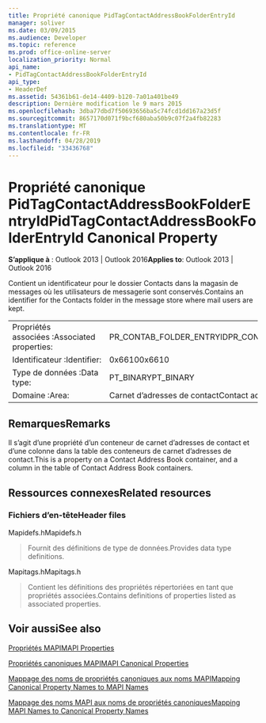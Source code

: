 ```yaml
---
title: Propriété canonique PidTagContactAddressBookFolderEntryId
manager: soliver
ms.date: 03/09/2015
ms.audience: Developer
ms.topic: reference
ms.prod: office-online-server
localization_priority: Normal
api_name:
- PidTagContactAddressBookFolderEntryId
api_type:
- HeaderDef
ms.assetid: 54361b61-de14-4409-b120-7a01a401be49
description: Dernière modification le 9 mars 2015
ms.openlocfilehash: 3dba77dbd7f50693656ba5c74fcd1dd167a23d5f
ms.sourcegitcommit: 8657170d071f9bcf680aba50b9c07f2a4fb82283
ms.translationtype: MT
ms.contentlocale: fr-FR
ms.lasthandoff: 04/28/2019
ms.locfileid: "33436768"
---
```

# <a name="pidtagcontactaddressbookfolderentryid-canonical-property"></a><span data-ttu-id="10012-103">Propriété canonique PidTagContactAddressBookFolderEntryId</span><span class="sxs-lookup"><span data-stu-id="10012-103">PidTagContactAddressBookFolderEntryId Canonical Property</span></span>

  
  
<span data-ttu-id="10012-104">**S’applique à** : Outlook 2013 | Outlook 2016</span><span class="sxs-lookup"><span data-stu-id="10012-104">**Applies to**: Outlook 2013 | Outlook 2016</span></span> 
  
<span data-ttu-id="10012-105">Contient un identificateur pour le dossier Contacts dans la magasin de messages où les utilisateurs de messagerie sont conservés.</span><span class="sxs-lookup"><span data-stu-id="10012-105">Contains an identifier for the Contacts folder in the message store where mail users are kept.</span></span> 
  
|||
|:-----|:-----|
|<span data-ttu-id="10012-106">Propriétés associées :</span><span class="sxs-lookup"><span data-stu-id="10012-106">Associated properties:</span></span>  <br/> |<span data-ttu-id="10012-107">PR_CONTAB_FOLDER_ENTRYID</span><span class="sxs-lookup"><span data-stu-id="10012-107">PR_CONTAB_FOLDER_ENTRYID</span></span>  <br/> |
|<span data-ttu-id="10012-108">Identificateur :</span><span class="sxs-lookup"><span data-stu-id="10012-108">Identifier:</span></span>  <br/> |<span data-ttu-id="10012-109">0x6610</span><span class="sxs-lookup"><span data-stu-id="10012-109">0x6610</span></span>  <br/> |
|<span data-ttu-id="10012-110">Type de données :</span><span class="sxs-lookup"><span data-stu-id="10012-110">Data type:</span></span>  <br/> |<span data-ttu-id="10012-111">PT_BINARY</span><span class="sxs-lookup"><span data-stu-id="10012-111">PT_BINARY</span></span>  <br/> |
|<span data-ttu-id="10012-112">Domaine :</span><span class="sxs-lookup"><span data-stu-id="10012-112">Area:</span></span>  <br/> |<span data-ttu-id="10012-113">Carnet d’adresses de contact</span><span class="sxs-lookup"><span data-stu-id="10012-113">Contact address book</span></span>  <br/> |
   
## <a name="remarks"></a><span data-ttu-id="10012-114">Remarques</span><span class="sxs-lookup"><span data-stu-id="10012-114">Remarks</span></span>

<span data-ttu-id="10012-115">Il s’agit d’une propriété d’un conteneur de carnet d’adresses de contact et d’une colonne dans la table des conteneurs de carnet d’adresses de contact.</span><span class="sxs-lookup"><span data-stu-id="10012-115">This is a property on a Contact Address Book container, and a column in the table of Contact Address Book containers.</span></span>
  
## <a name="related-resources"></a><span data-ttu-id="10012-116">Ressources connexes</span><span class="sxs-lookup"><span data-stu-id="10012-116">Related resources</span></span>

### <a name="header-files"></a><span data-ttu-id="10012-117">Fichiers d’en-tête</span><span class="sxs-lookup"><span data-stu-id="10012-117">Header files</span></span>

<span data-ttu-id="10012-118">Mapidefs.h</span><span class="sxs-lookup"><span data-stu-id="10012-118">Mapidefs.h</span></span>
  
> <span data-ttu-id="10012-119">Fournit des définitions de type de données.</span><span class="sxs-lookup"><span data-stu-id="10012-119">Provides data type definitions.</span></span>
    
<span data-ttu-id="10012-120">Mapitags.h</span><span class="sxs-lookup"><span data-stu-id="10012-120">Mapitags.h</span></span>
  
> <span data-ttu-id="10012-121">Contient les définitions des propriétés répertoriées en tant que propriétés associées.</span><span class="sxs-lookup"><span data-stu-id="10012-121">Contains definitions of properties listed as associated properties.</span></span>
    
## <a name="see-also"></a><span data-ttu-id="10012-122">Voir aussi</span><span class="sxs-lookup"><span data-stu-id="10012-122">See also</span></span>



[<span data-ttu-id="10012-123">Propriétés MAPI</span><span class="sxs-lookup"><span data-stu-id="10012-123">MAPI Properties</span></span>](mapi-properties.md)
  
[<span data-ttu-id="10012-124">Propriétés canoniques MAPI</span><span class="sxs-lookup"><span data-stu-id="10012-124">MAPI Canonical Properties</span></span>](mapi-canonical-properties.md)
  
[<span data-ttu-id="10012-125">Mappage des noms de propriétés canoniques aux noms MAPI</span><span class="sxs-lookup"><span data-stu-id="10012-125">Mapping Canonical Property Names to MAPI Names</span></span>](mapping-canonical-property-names-to-mapi-names.md)
  
[<span data-ttu-id="10012-126">Mappage des noms MAPI aux noms de propriétés canoniques</span><span class="sxs-lookup"><span data-stu-id="10012-126">Mapping MAPI Names to Canonical Property Names</span></span>](mapping-mapi-names-to-canonical-property-names.md)

